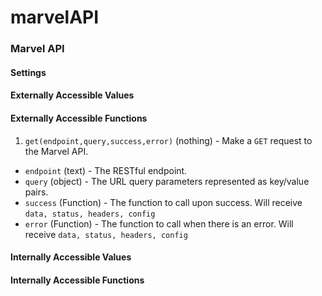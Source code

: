 # marvelAPI

### Marvel API


#### Settings



#### Externally Accessible Values



#### Externally Accessible Functions

1. `get(endpoint,query,success,error)` (nothing) - Make a `GET` request to the Marvel API.

 - `endpoint` (text) - The RESTful endpoint.
 - `query` (object) - The URL query parameters represented as key/value pairs.
 - `success` (Function) - The function to call upon success. Will receive `data, status, headers, config`
 - `error` (Function) - The function to call when there is an error. Will receive `data, status, headers, config`



#### Internally Accessible Values



#### Internally Accessible Functions



